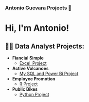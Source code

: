 ### Antonio Guevara Projects 👋
<h1>Hi, I'm Antonio! <br/><a href="https://github.com/antomagu"></a>

<h2>👨‍💻 Data Analyst Projects:</h2>  

- <b>Fiancial Simple</b>
  - [Excel_Project](https://github.com/antomagu/Excel_Analysis/tree/main)
- <b>Active Volcanoes</b>
  - [My SQL and Power Bi Project](https://github.com/antomagu/ActiveVolcanoes)
 - <b>Employee Promotion</b>
   -  [R Project]( https://github.com/antomagu/RProject/tree/main)
- <b>Public Bikes</b> 
  - [Python Project](https://github.com/antomagu/bikes/blob/main/README.md)
<!--


<h2>👨‍💻 Data Scientis Projects:</h2>  
- <b>Linear regression project in advertising </b>
  - [Excel_Project](https://github.com/antomagu/Excel_Analysis/tree/main)
